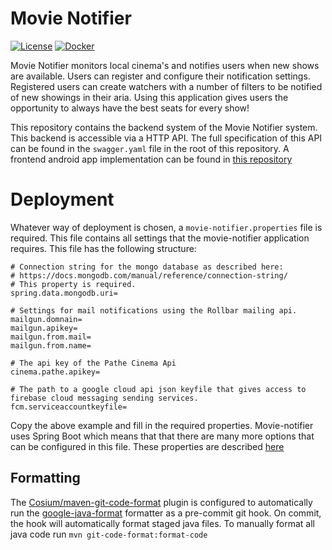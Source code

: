 # Movie Notifier
[![License](https://img.shields.io/github/license/sijmenhuizenga/movie-notifier.svg)](https://github.com/SijmenHuizenga/Movie-Notifier/blob/develop/license.txt)
[![Docker](https://img.shields.io/badge/docker%20image-available-brightgreen.svg)](https://hub.docker.com/r/sijmenhuizenga/movienotifier/)

Movie Notifier monitors local cinema's and notifies users when new shows are available. Users can register and configure their notification settings. Registered users can create watchers with a number of filters to be notified of new showings in their aria. Using this application gives users the opportunity to always have the best seats for every show!

This repository contains the backend system of the Movie Notifier system. This backend is accessible via a HTTP API. The full specification of this API can be found in the `swagger.yaml` file in the root of this repository.
A frontend android app implementation can be found in [this repository](https://github.com/jpelgrom/Movie-Notifier-Android)

# Deployment

Whatever way of deployment is chosen, a `movie-notifier.properties` file is required. This file contains all settings that the movie-notifier application requires. This file has the following structure:
```properties
# Connection string for the mongo database as described here:
# https://docs.mongodb.com/manual/reference/connection-string/
# This property is required.
spring.data.mongodb.uri=

# Settings for mail notifications using the Rollbar mailing api.
mailgun.domnain=
mailgun.apikey=
mailgun.from.mail=
mailgun.from.name=

# The api key of the Pathe Cinema Api
cinema.pathe.apikey=

# The path to a google cloud api json keyfile that gives access to firebase cloud messaging sending services.
fcm.serviceaccountkeyfile=
```
Copy the above example and fill in the required properties. Movie-notifier uses Spring Boot which means that that there are many more options that can be configured in this file. These properties are described [here](https://docs.spring.io/spring-boot/docs/current/reference/html/common-application-properties.html)

## Formatting
The [Cosium/maven-git-code-format](https://github.com/Cosium/maven-git-code-format) plugin is configured to automatically run the [google-java-format](https://github.com/google/google-java-format) formatter as a pre-commit git hook.
On commit, the hook will automatically format staged java files.
To manually format all java code run `mvn git-code-format:format-code`